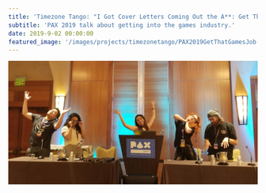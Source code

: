 ```yaml
---
title: 'Timezone Tango: "I Got Cover Letters Coming Out the A**: Get That Games Job!"'
subtitle: 'PAX 2019 talk about getting into the games industry.'
date: 2019-9-02 00:00:00
featured_image: '/images/projects/timezonetango/PAX2019GetThatGamesJob.jpg'
---
```


![](/images/projects/timezonetango/PAX2019GetThatGamesJob.jpg)

